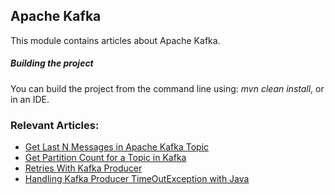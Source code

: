 ## Apache Kafka

This module contains articles about Apache Kafka.

##### Building the project
You can build the project from the command line using: *mvn clean install*, or in an IDE.

### Relevant Articles:
- [Get Last N Messages in Apache Kafka Topic](https://www.baeldung.com/java-apache-kafka-get-last-n-messages)
- [Get Partition Count for a Topic in Kafka](https://www.baeldung.com/java-kafka-partition-count-topic)
- [Retries With Kafka Producer](https://www.baeldung.com/kafka-producer-retries)
- [Handling Kafka Producer TimeOutException with Java](https://www.baeldung.com/java-kafka-timeoutexception)

